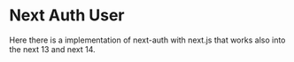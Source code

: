 # Next Auth User

Here there is a implementation of next-auth with next.js that works also into the next 13 and next 14.
